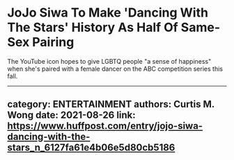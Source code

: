 # JoJo Siwa To Make 'Dancing With The Stars' History As Half Of Same-Sex Pairing

The YouTube icon hopes to give LGBTQ people "a sense of happiness" when she's paired with a female dancer on the ABC competition series this fall.

---
category: ENTERTAINMENT
authors: Curtis M. Wong
date: 2021-08-26
link: https://www.huffpost.com/entry/jojo-siwa-dancing-with-the-stars_n_6127fa61e4b06e5d80cb5186
---

